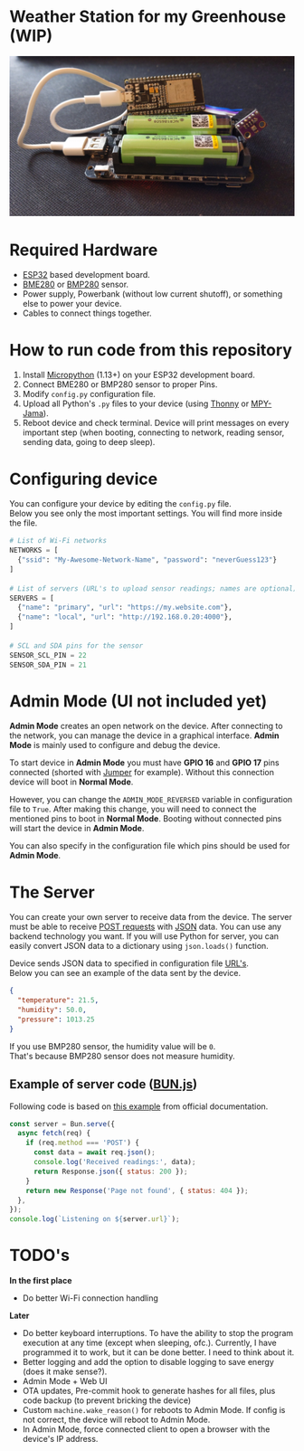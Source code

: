 # Weather Station for my Greenhouse (WIP)

![Image Description](/images/device.jpg)

# Required Hardware

- [ESP32](https://botland.store/1322-esp32-wifi-and-bt-modules) based development board.
- [BME280](https://botland.store/pressure-sensors/11803-bme280-humidity-temperature-and-pressure-5904422366179.html) or [BMP280](https://botland.store/pressure-sensors/7245-bmp280-digital-barometer-pressure-sensor-110kpa-i2cspi-33v-5904422310042.html) sensor.
- Power supply, Powerbank (without low current shutoff), or something else to power your device.
- Cables to connect things together.

# How to run code from this repository

1. Install [Micropython](https://micropython.org/download/ESP32_GENERIC/) (1.13+) on your ESP32 development board.
2. Connect BME280 or BMP280 sensor to proper Pins.
3. Modify `config.py` configuration file.
4. Upload all Python's `.py` files to your device (using [Thonny](https://thonny.org/) or [MPY-Jama](https://github.com/jczic/ESP32-MPY-Jama/releases)).
5. Reboot device and check terminal. Device will print messages on every important step (when booting, connecting to network, reading sensor, sending data, going to deep sleep).

# Configuring device

You can configure your device by editing the `config.py` file.  
Below you see only the most important settings. You will find more inside the file.

```python
# List of Wi-Fi networks
NETWORKS = [
  {"ssid": "My-Awesome-Network-Name", "password": "neverGuess123"}
]

# List of servers (URL's to upload sensor readings; names are optional)
SERVERS = [
  {"name": "primary", "url": "https://my.website.com"},
  {"name": "local", "url": "http://192.168.0.20:4000"},
]

# SCL and SDA pins for the sensor
SENSOR_SCL_PIN = 22
SENSOR_SDA_PIN = 21
```

# Admin Mode (UI not included yet)

**Admin Mode** creates an open network on the device. After connecting to the network, you can manage the device in a graphical interface. **Admin Mode** is mainly used to configure and debug the device.

To start device in **Admin Mode** you must have **GPIO 16** and **GPIO 17** pins connected (shorted with [Jumper](<https://en.wikipedia.org/wiki/Jumper_(computing)>) for example). Without this connection device will boot in **Normal Mode**.

However, you can change the `ADMIN_MODE_REVERSED` variable in configuration file to `True`. After making this change, you will need to connect the mentioned pins to boot in **Normal Mode**. Booting without connected pins will start the device in **Admin Mode**.

You can also specify in the configuration file which pins should be used for **Admin Mode**.

# The Server

You can create your own server to receive data from the device. The server must be able to receive [POST requests](<https://en.wikipedia.org/wiki/POST_(HTTP)>) with [JSON](https://en.wikipedia.org/wiki/JSON) data. You can use any backend technology you want. If you will use Python for server, you can easily convert JSON data to a dictionary using `json.loads()` function.

Device sends JSON data to specified in configuration file [URL's](https://en.wikipedia.org/wiki/URL).  
Below you can see an example of the data sent by the device.

```json
{
  "temperature": 21.5,
  "humidity": 50.0,
  "pressure": 1013.25
}
```

If you use BMP280 sensor, the humidity value will be `0`.  
That's because BMP280 sensor does not measure humidity.

## Example of server code ([BUN.js](https://bun.sh/))

Following code is based on [this example](https://bun.sh/guides/http/server) from official documentation.

```javascript
const server = Bun.serve({
  async fetch(req) {
    if (req.method === 'POST') {
      const data = await req.json();
      console.log('Received readings:', data);
      return Response.json({ status: 200 });
    }
    return new Response('Page not found', { status: 404 });
  },
});
console.log(`Listening on ${server.url}`);
```

# TODO's

**In the first place**

- Do better Wi-Fi connection handling

**Later**

- Do better keyboard interruptions. To have the ability to stop the program execution at any time (except when sleeping, ofc.). Currently, I have programmed it to work, but it can be done better. I need to think about it.
- Better logging and add the option to disable logging to save energy (does it make sense?).
- Admin Mode + Web UI
- OTA updates, Pre-commit hook to generate hashes for all files, plus code backup (to prevent bricking the device)
- Custom `machine.wake_reason()` for reboots to Admin Mode. If config is not correct, the device will reboot to Admin Mode.
- In Admin Mode, force connected client to open a browser with the device's IP address.
